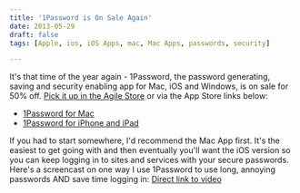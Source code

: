 ```yaml
---
title: '1Password is On Sale Again'
date: 2013-05-29
draft: false
tags: [Apple, ios, iOS Apps, mac, Mac Apps, passwords, security]

---
```


It's that time of the year again - 1Password, the password generating, saving and security enabling app for Mac, iOS and Windows, is on sale for 50% off. [Pick it up in the Agile Store](https://agilebits.com/store) or via the App Store links below:

*   [1Password for Mac](http://target.georiot.com/Proxy.ashx?tsid=528&GR_URL=https%253A%252F%252Fitunes.apple.com%252Fus%252Fapp%252F1password-password-manager%252Fid443987910%253Fmt%253D12%2526uo%253D4%2526partnerId%253D30)
*   [1Password for iPhone and iPad](http://target.georiot.com/Proxy.ashx?tsid=528&GR_URL=https%253A%252F%252Fitunes.apple.com%252Fus%252Fapp%252F1password-password-manager%252Fid568903335%253Fmt%253D8%2526uo%253D4%2526partnerId%253D30)

If you had to start somewhere, I'd recommend the Mac App first. It's the easiest to get going with and then eventually you'll want the iOS version so you can keep logging in to sites and services with your secure passwords. Here's a screencast on one way I use 1Password to use long, annoying passwords AND save time logging in: [Direct link to video](http://youtu.be/S3SIL3vjxeU)